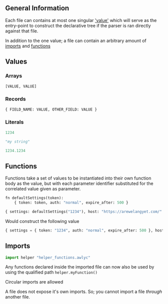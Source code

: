 ## General Information

Each file can contains at most one singular ['value'](#Values) which will serve as the entry-point to construct the declarative tree if the parser is ran directly against that file.

In addition to the one value; a file can contain an arbitrary amount of [imports](#Imports) and [functions](#Functions)

## Values

### Arrays

```python
[VALUE, VALUE]
```

### Records

```python
{ FIELD_NAME: VALUE, OTHER_FIELD: VALUE }
```

### Literals

```python
1234
```

```python
"my string"
```

```python
1234.1234
```

## Functions

Functions take a set of values to be instantiated into their own function body as the value, but with each parameter identifier substituted for the correlated value given as parameter. 

```python
fn defaultSettings(token):
    { token: token, auth: "normal", expire_after: 500 }

{ settings: defaultSettings("1234"), host: "https://arewelangyet.com/" }
```

Would construct the following value

```python
{ settings = { token: "1234", auth: "normal", expire_after: 500 }, host: "https://arewelangyet.com/" }
```

## Imports

```python
import helper "helper_functions.awlyc"
```

Any functions declared inside the imported file can now also be used by using the qualified path `helper.myFunction()`
  
Circular imports are allowed
  
A file does not expose it's own imports. So; you cannot import a file *through* another file.
